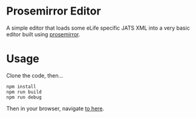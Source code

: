 # Prosemirror Editor

A simple editor that loads some eLife specific JATS XML into a very basic editor built using [prosemirror](https://prosemirror.net/).

# Usage

Clone the code, then...

```
npm install
npm run build
npm run debug
```

Then in your browser, navigate [to here](http://localhost:5000).
